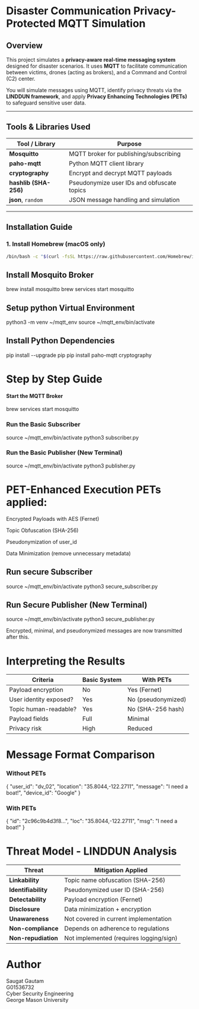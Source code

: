 #  Disaster Communication Privacy-Protected MQTT Simulation

##  Overview

This project simulates a **privacy-aware real-time messaging system** designed for disaster scenarios. It uses **MQTT** to facilitate communication between victims, drones (acting as brokers), and a Command and Control (C2) center.

You will simulate messages using MQTT, identify privacy threats via the **LINDDUN framework**, and apply **Privacy Enhancing Technologies (PETs)** to safeguard sensitive user data.

---

##  Tools & Libraries Used

| Tool / Library       | Purpose                                      |
|----------------------|----------------------------------------------|
| **Mosquitto**        | MQTT broker for publishing/subscribing       |
| **paho-mqtt**        | Python MQTT client library                   |
| **cryptography**     | Encrypt and decrypt MQTT payloads            |
| **hashlib (SHA-256)**| Pseudonymize user IDs and obfuscate topics   |
| **json**, `random`   | JSON message handling and simulation         |

---

##  Installation Guide

### 1.  Install Homebrew (macOS only)
```bash
/bin/bash -c "$(curl -fsSL https://raw.githubusercontent.com/Homebrew/install/HEAD/install.sh)"
```
## Install Mosquito Broker
brew install mosquitto
brew services start mosquitto

## Setup python Virtual Environment 
python3 -m venv ~/mqtt_env
source ~/mqtt_env/bin/activate

## Install Python Dependencies
pip install --upgrade pip
pip install paho-mqtt cryptography

# Step by Step Guide
#### Start the MQTT Broker

brew services start mosquitto

### Run the Basic Subscriber
source ~/mqtt_env/bin/activate
python3 subscriber.py

### Run the Basic Publisher (New Terminal)
source ~/mqtt_env/bin/activate
python3 publisher.py

# PET-Enhanced Execution PETs applied:

Encrypted Payloads with AES (Fernet)

Topic Obfuscation (SHA-256)

Pseudonymization of user_id

Data Minimization (remove unnecessary metadata)

## Run secure Subscriber
source ~/mqtt_env/bin/activate
python3 secure_subscriber.py

## Run Secure Publisher (New Terminal)
source ~/mqtt_env/bin/activate
python3 secure_publisher.py

Encrypted, minimal, and pseudonymized messages are now transmitted after this.

# Interpreting the Results

| Criteria               | Basic System           | With PETs                    |
| ---------------------- | ---------------------- | ---------------------------- |
| Payload encryption     | No                   |  Yes (Fernet)               |
| User identity exposed? |  Yes                  |  No (pseudonymized)         |
| Topic human-readable?  |  Yes  |  No (SHA-256 hash)          |
| Payload fields         | Full                   | Minimal  |
| Privacy risk           |  High                |  Reduced                   |

# Message Format Comparison
### Without PETs
{
  "user_id": "dv_02",
  "location": "35.8044,-122.2711",
  "message": "I need a boat!",
  "device_id": "Google"
}

### With PETs
{
  "id": "2c96c9b4d3f8...",
  "loc": "35.8044,-122.2711",
  "msg": "I need a boat!"
}

# Threat Model - LINDDUN Analysis
| Threat              | Mitigation Applied                      |
| ------------------- | --------------------------------------- |
| **Linkability**     | Topic name obfuscation (SHA-256)        |
| **Identifiability** | Pseudonymized user ID (SHA-256)         |
| **Detectability**   | Payload encryption (Fernet)             |
| **Disclosure**      | Data minimization + encryption          |
| **Unawareness**     | Not covered in current implementation   |
| **Non-compliance**  | Depends on adherence to regulations     |
| **Non-repudiation** | Not implemented (requires logging/sign) |

# Author
Saugat Gautam   
G01536732   
Cyber Security Engineering  
George Mason University
